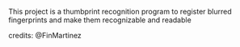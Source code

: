 This project is a thumbprint recognition program to register blurred fingerprints and make them recognizable and readable


credits:
@FinMartinez